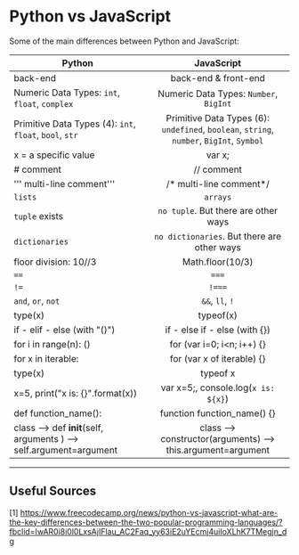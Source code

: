 # Python vs JavaScript

Some of the main differences between Python and JavaScript:

| **Python**        | **JavaScript**    | 
| ------------- |:-------------:| 
| back-end      | back-end & front-end | 
| Numeric Data Types: `int`, `float`, `complex`     | Numeric Data Types: `Number`, `BigInt`    | 
| Primitive Data Types (4): `int`, `float`, `bool`, `str`  | Primitive Data Types (6): `undefined`, `boolean`, `string`, `number`, `BigInt`, `Symbol`       | 
| x = a specific value | var x;      | 
| # comment | // comment      | 
| ''' multi-line comment''' | /* multi-line comment*/ |
| `lists`     | `arrays` |
| `tuple` exists | `no tuple`. But there are other ways |
| `dictionaries` | `no dictionaries`. But there are other ways|
| floor division: 10//3 | Math.floor(10/3)|
| `==` | `===`|
| `!=` | `!===`|
| `and`, `or`, `not` | `&&`, `ll`, `!`|
| type(x) | typeof(x)|
| if - elif - else (with "()") | if - else if - else (with {})|
| for i in range(n): () | for (var i=0; i<n; i++) {}|
| for x in iterable: | for (var x of iterable) {}|
|type(x) | typeof x|
| x=5, print("x is: {}".format(x)) | var x=5;, console.log(`x is: ${x}`)|
| def function_name(): | function function_name() {}|
| class --> def __init__(self, arguments ) --> self.argument=argument  | class --> constructor(arguments) --> this.argument=argument |

----

## Useful Sources

[1] https://www.freecodecamp.org/news/python-vs-javascript-what-are-the-key-differences-between-the-two-popular-programming-languages/?fbclid=IwAR0i8i0l0LxsAjIFlau_AC2Faq_yy63iE2uYEcmj4uiIoXLhK7TMegjn_dg

